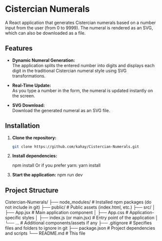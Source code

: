# Cistercian Numerals

A React application that generates Cistercian numerals based on a number input from the user (from 0 to 9999). The numeral is rendered as an SVG, which can also be downloaded as a file.

## Features

- **Dynamic Numeral Generation:**  
  The application splits the entered number into digits and displays each digit in the traditional Cistercian numeral style using SVG transformations.

- **Real-Time Update:**  
  As you type a number in the form, the numeral is updated instantly on the screen.

- **SVG Download:**  
  Download the generated numeral as an SVG file.

## Installation

1. **Clone the repository:**

   ```bash
   git clone https://github.com/kahay/Cistercian-Numerals.git
   ```

2. **Install dependencies:**

   npm install
   Or if you prefer yarn:
   yarn install

3. **Start the application:**
   npm run dev

## Project Structure

Cistercian-Numerals/
├── node_modules/ # Installed npm packages (do not include in git)
├── public/ # Public assets (index.html, etc.)
├── src/
│ ├── App.jsx # Main application component
│ ├── App.css # Application-specific styles
│ ├── index.js (or main.jsx) # Entry point of the application
│ └── ... # Additional components/assets if any
├── .gitignore # Specifies files and folders to ignore in git
├── package.json # Project dependencies and scripts
└── README.md # This file
